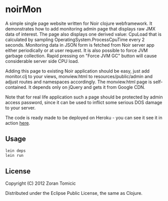 # noirMon

A simple single page website written for Noir clojure  webframework. It demonstrates how to
add monitoring admin page that displays raw JMX data of interest. The page also
displays one derived value: CpuLoad that is calculated by sampling OperatingSystem.ProcessCpuTime every
2 seconds. Monitoring data in JSON form is fetched from Noir server app either periodically or at user request.
It is also possible to force JVM garbage collection. Rapid pressing on "Force JVM GC" button will cause
considerable server side CPU load.

Adding this page to existing Noir application should be easy, just add monitor.clj to your views, monview.html
to resources/public/admin and adjust routes and namespaces accordingly. The monview.html page is self-contained. 
It depends only on jQuery and gets it from Google CDN. 

Note that for real life application such a page should be protected by admin access password, since it can
be used to inflict some serious DOS damage to your server.

The code is ready made to be deployed on Heroku - you can see it see it in action 
[here](http://noirmon.herokuapp.com/).

## Usage

```bash
lein deps
lein run
```



## License

Copyright (C) 2012 Zoran Tomicic

Distributed under the Eclipse Public License, the same as Clojure.

